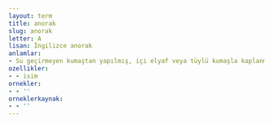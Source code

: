 ```yaml
---
layout: term
title: anorak
slug: anorak
letter: A
lisan: İngilizce anorak
anlamlar:
- Su geçirmeyen kumaştan yapılmış, içi elyaf veya tüylü kumaşla kaplanmış, genellikle başlıklı, bir tür şişme spor ceket, mont veya yelek
ozellikler:
- - isim
ornekler:
- - ''
orneklerkaynak:
- - ''
---
```

